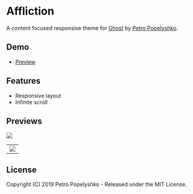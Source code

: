 # Affliction
A content focused responsive theme for [Ghost](https://github.com/tryghost/ghost/) by [Petro Popelyshko](https://antistartup.io).


## Demo

* [Preview](https://affliction.antistartup.io)

## Features

* Responsive layout
* Infinite scroll

## Previews


<table>
<tr>
<img src="https://media.giphy.com/media/j6ZkUYpYWtJPsRLTaD/giphy.gif" />
</td>
<td valign="top">
<img src="https://media.giphy.com/media/lp6yyttODJfQYmVJKk/giphy.gif" />
</td>
</tr>
</table>

## License

Copyright (C) 2019 Petro Popelyshko - Released under the MIT License.
